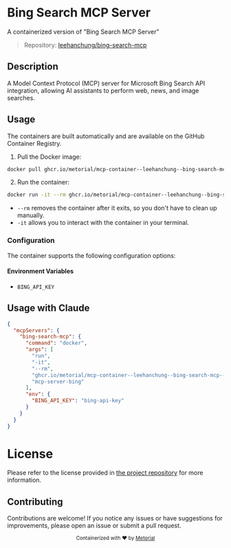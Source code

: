 
# Bing Search MCP Server

A containerized version of "Bing Search MCP Server"

> Repository: [leehanchung/bing-search-mcp](https://github.com/leehanchung/bing-search-mcp)

## Description

A Model Context Protocol (MCP) server for Microsoft Bing Search API integration, allowing AI assistants to perform web, news, and image searches.


## Usage

The containers are built automatically and are available on the GitHub Container Registry.

1. Pull the Docker image:

```bash
docker pull ghcr.io/metorial/mcp-container--leehanchung--bing-search-mcp--bing-search-mcp
```

2. Run the container:

```bash
docker run -it --rm ghcr.io/metorial/mcp-container--leehanchung--bing-search-mcp--bing-search-mcp 
```

- `--rm` removes the container after it exits, so you don't have to clean up manually.
- `-it` allows you to interact with the container in your terminal.


### Configuration

The container supports the following configuration options:




#### Environment Variables

- `BING_API_KEY`




## Usage with Claude

```json
{
  "mcpServers": {
    "bing-search-mcp": {
      "command": "docker",
      "args": [
        "run",
        "-it",
        "--rm",
        "ghcr.io/metorial/mcp-container--leehanchung--bing-search-mcp--bing-search-mcp",
        "mcp-server-bing"
      ],
      "env": {
        "BING_API_KEY": "bing-api-key"
      }
    }
  }
}
```

# License

Please refer to the license provided in [the project repository](https://github.com/leehanchung/bing-search-mcp) for more information.

## Contributing

Contributions are welcome! If you notice any issues or have suggestions for improvements, please open an issue or submit a pull request.

<div align="center">
  <sub>Containerized with ❤️ by <a href="https://metorial.com">Metorial</a></sub>
</div>
  